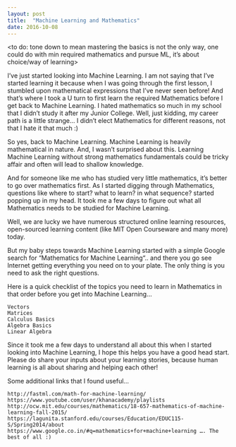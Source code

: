 ```yaml
---
layout: post
title:  "Machine Learning and Mathematics"
date: 2016-10-08
---
```



<to do: tone down to mean mastering the basics is not the only way, one could do with min required mathematics and pursue ML, it’s about choice/way of learning>

I’ve just started looking into Machine Learning. I am not saying that I’ve started learning it because when I was going through the first lesson, I stumbled upon mathematical expressions that I’ve never seen before! And that’s where I took a U turn to first learn the required Mathematics before I get back to Machine Learning. I hated mathematics so much in my school that I didn’t study it after my Junior College. Well, just kidding, my career path is a little strange… I didn’t elect Mathematics for different reasons, not that I hate it that much :)

So yes, back to Machine Learning. Machine Learning is heavily mathematical in nature. And, I wasn’t surprised about this. Learning Machine Learning without strong mathematics fundamentals could be tricky affair and often will lead to shallow knowledge.

And for someone like me who has studied very little mathematics, it’s better to go over mathematics first. As I started digging through Mathematics, questions like where to start? what to learn? in what sequence? started popping up in my head. It took me a few days to figure out what all Mathematics needs to be studied for Machine Learning.

Well, we are lucky we have numerous structured online learning resources, open-sourced learning content (like MIT Open Courseware and many more) today.

But my baby steps towards Machine Learning started with a simple Google search for “Mathematics for Machine Learning“.. and there you go see Internet getting everything you need on to your plate. The only thing is you need to ask the right questions.

Here is a quick checklist of the topics you need to learn in Mathematics in that order before you get into Machine Learning…

    Vectors
    Matrices
    Calculus Basics
    Algebra Basics
    Linear Algebra

Since it took me a few days to understand all about this when I started looking into Machine Learning, I hope this helps you have a good head start. Please do share your inputs about your learning stories, because human learning is all about sharing and helping each other!

Some additional links that I found useful…

    http://fastml.com/math-for-machine-learning/
    https://www.youtube.com/user/khanacademy/playlists
    http://ocw.mit.edu/courses/mathematics/18-657-mathematics-of-machine-learning-fall-2015/
    https://lagunita.stanford.edu/courses/Education/EDUC115-S/Spring2014/about
    https://www.google.co.in/#q=mathematics+for+machine+learning …. The best of all :)
